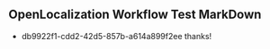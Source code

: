 ## OpenLocalization Workflow Test MarkDown
* db9922f1-cdd2-42d5-857b-a614a899f2ee thanks!

<!--HONumber=Aug16_HO1-->



